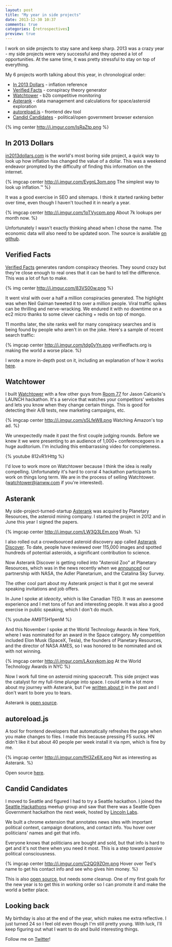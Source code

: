 ```yaml
---
layout: post
title: "My year in side projects"
date: 2013-12-30 10:37
comments: true
categories: [retrospectives]
preview: true
---
```


I work on side projects to stay sane and keep sharp.  2013 was a crazy year - my side projects were very successful and they opened a lot of opportunities.  At the same time, it was pretty stressful to stay on top of everything.

My 6 projects worth talking about this year, in chronological order:

* [In 2013 Dollars](http://in2013dollars.com) - inflation reference
* [Verified Facts](http://verifiedfacts.org) - conspiracy theory generator
* [Watchtower](http://gowatchtower.com) - b2b competitive monitoring
* [Asterank](http://asterank.com) - data management and calculations for space/asteroid exploration
* [autoreload.js](http://github.com/typpo/autoreload) - frontend dev tool
* [Candid Candidates](http://github.com/typpo/political-annotations) - political/open government browser extension

{% img center http://i.imgur.com/IsRaZtp.png %}

<!-- more -->

## In 2013 Dollars

[in2013dollars.com](http://in2013dollars.com) is the world's most boring side project, a quick way to look up how inflation has changed the value of a dollar.  This was a weekend endeavor prompted by the difficulty of finding this information on the internet.

{% imgcap center http://i.imgur.com/EygnL3om.png The simplest way to look up inflation.&trade; %}

It was a good exercise in SEO and sitemaps.  I think it started ranking better over time, even though I haven't touched it in nearly a year.

{% imgcap center http://i.imgur.com/1oTVycpm.png About 7k lookups per month now. %}

Unfortunately I wasn't exactly thinking ahead when I chose the name.  The economic data will also need to be updated soon.  The
source is available [on github](https://github.com/typpo/inflation).

## Verified Facts

[Verified Facts](http://verifiedfacts.org) generates random conspiracy theories.  They sound crazy but they're close enough to real ones that it can be hard to tell the difference.  This was a lot of fun to make.

{% img center http://i.imgur.com/83VS00w.png %}

It went viral with over a half a million conspiracies generated.  The highlight was when Neil Gaiman tweeted it to over a million people.  Viral traffic spikes can be thrilling and nerve-wracking.  We endured it with no downtime on a ec2 micro thanks to some clever caching + redis on top of mongo.

11 months later, the site ranks well for many conspiracy searches and is being found by people who aren't in on the joke.  Here's a sample of recent search traffic:

{% imgcap center http://i.imgur.com/tdg0yYn.png verifiedfacts.org is making the world a worse place. %}

I wrote a more in-depth post on it, including an explanation of how it works [here](http://www.ianww.com/2013/02/04/how-to-generate-a-conspiracy-theory/).

## Watchtower

I built [Watchtower](http://gowatchtower.com) with a few other guys from [Room 77](http://room77.com/?new=1) for Jason Calcanis's LAUNCH hackathon.  It's a service that watches your competitors' websites and lets you know when they change certain things.  This is good for detecting their A/B tests, new marketing campaigns, etc.

{% imgcap center http://i.imgur.com/s5LfeW8.png Watching Amazon's top ad. %}

We unexpectedly made it past the first couple judging rounds.  Before we knew it we were presenting to an audience of 1,000+ conferencegoers in a huge auditorium.  I'm including this embarrassing video for completeness.

{% youtube 812vR1rHttg %}

I'd love to work more on Watchtower because I think the idea is really compelling.  Unfortunately it's hard to corral 4 hackathon participants to work on things long term.  We are in the process of selling Watchtower.  (watchtower@ianww.com if you're interested).

## Asterank

My side-project-turned-startup [Asterank](http://asterank.com) was acquired by Planetary Resources, the asteroid mining company.  I started the project in 2012 and in June this year I signed the papers.

{% imgcap center http://i.imgur.com/LW3Q3LEm.png Woah. %}

I also rolled out a crowdsourced asteroid discovery app called [Asterank Discover](http://asterank.com/discover).  To date, people have reviewed over 115,000 images and spotted hundreds of potential asteroids, a significant contribution to science.

Now Asterank Discover is getting rolled into "Asteroid Zoo" at Planetary Resources, which was in the news recently when we [announced](www.nbcnews.com/science/nasa-planetary-resources-partner-asteroid-hunting-contests-2D11638181) our partnership with NASA, the Adler Planetarium, and the Catalina Sky Survey.

The other cool part about my Asterank project is that it got me several speaking invitations and job offers.

In June I spoke at _ideacity_, which is like Canadian TED.  It was an awesome experience and I met tons of fun and interesting people.  It was also a good exercise in public speaking, which I don't do much.

{% youtube AM9T5H1penM %}

And this November I spoke at the World Technology Awards in New York, where I was nominated for an award in the Space category.  My competition included Elon Musk (SpaceX, Tesla), the founders of Planetary Resources, and the director of NASA AMES, so I was honored to be nominated and ok with not winning.

{% imgcap center http://i.imgur.com/LAxxykom.jpg At the World Technology Awards in NYC %}

Now I work full time on asteroid mining spacecraft.  This side project was the catalyst for my full-time plunge into space.  I could write a lot more about my journey with Asterank, but I've [written about it](http://www.ianww.com/blog/blog/categories/asterank/) in the past and I don't want to bore you to tears.

Asterank is [open source](https://github.com/typpo/asterank).

## autoreload.js

A tool for frontend developers that automatically refreshes the page when you make changes to files.  I made this because pressing F5 sucks.  HN didn't like it but about 40 people per week install it via npm, which is fine by me.

{% imgcap center http://i.imgur.com/fH3Zx6X.png Not as interesting as Asterank. %}

Open source [here](https://github.com/typpo/autoreload).

## Candid Candidates

I moved to Seattle and figured I had to try a Seattle hackathon.  I joined the [Seattle Hackathons](http://www.meetup.com/Seattle-Hackathons/) meetup group and saw that there was a Seattle Open Government hackathon the next week, hosted by [Lincoln Labs](http://lincolnlabs.com/).

We built a chrome extension that annotates news sites with important political context, campaign donations, and contact info.  You hover over politicians' names and get that info.

Everyone knows that politicians are bought and sold, but that info is hard to get and it's not there when you need it most.  This is a step toward _passive_ political consciousness.

{% imgcap center http://i.imgur.com/C2QG9ZOm.png Hover over Ted's name to get his contact info and see who gives him money. %}

This is also [open source](https://github.com/typpo/political-annotations), but needs some cleanup.  One of my first goals for the new year is to get this in working order so I can promote it and make the world a better place.

## Looking back

My birthday is also at the end of the year, which makes me extra reflective.  I just turned 24 so I feel old even though I'm still pretty young.  With luck, I'll keep figuring out what I want to do and build interesting things.

Follow me on [Twitter](http://twitter.com/iwebst)!

